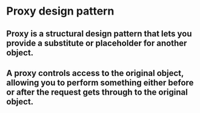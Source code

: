 # Proxy design pattern

## Proxy is a structural design pattern that lets you provide a substitute or placeholder for another object. 
## A proxy controls access to the original object, allowing you to perform something either before or after the request gets through to the original object.

